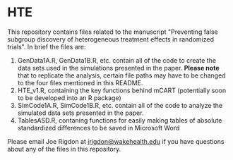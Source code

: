 # HTE
This repository contains files related to the manuscript "Preventing false subgroup discovery of heterogeneous treatment effects in randomized trials".  In brief the files are:
1. GenData1A.R, GenData1B.R, etc. contain all of the code to create the data sets used in the simulations presented in the paper.  **Please note** that to replicate the analysis, certain file paths may have to be changed to the four files mentioned in this README.  
2. HTE_v1.R, containing the key functions behind mCART (potentially soon to be developed into an R package)
3. SimCode1A.R, SimCode1B.R, etc. contain all of the code to analyze the simulated data sets presented in the paper.
4. TablesASD.R, contaning functions for easily making tables of absolute standardized differences to be saved in Microsoft Word

Please email Joe Rigdon at jrigdon@wakehealth.edu if you have questions about any of the files in this repository.  
